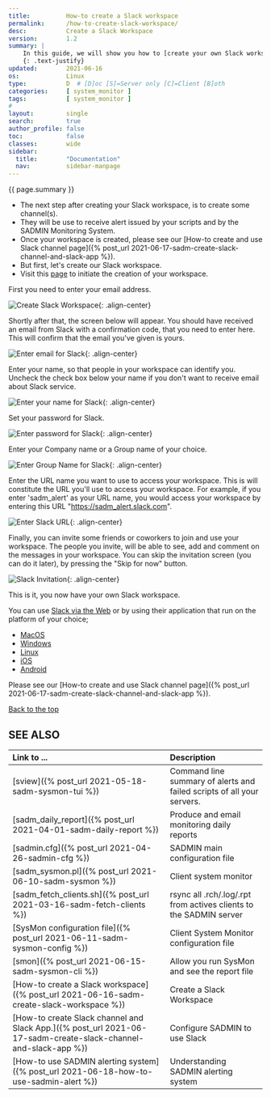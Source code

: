 ```yaml
---
title:          How-to create a Slack workspace
permalink:      /how-to-create-slack-workspace/
desc:           Create a Slack Workspace
version:        1.2
summary: |         
    In this guide, we will show you how to [create your own Slack workspace](https://slack.com/get-started#/createnew) (It's free).
    {: .text-justify}
updated:        2021-06-16
os:             Linux
type:           D  # [D]oc [S]=Server only [C]=Client [B]oth
categories:     [ system_monitor ] 
tags:           [ system_monitor ] 
#
layout:         single
search:         true
author_profile: false
toc:            false
classes:        wide
sidebar:
  title:        "Documentation"
  nav:          sidebar-manpage
---
```

<a id="top_of_page"></a>
{{ page.summary }} 
- The next step after creating your Slack workspace, is to create some channel(s).
- They will be use to receive alert issued by your scripts and by the SADMIN Monitoring System.
- Once your workspace is created, please see our [How-to create and use Slack channel page]({% post_url 2021-06-17-sadm-create-slack-channel-and-slack-app %}).
- But first, let's create our Slack workspace.
- Visit this [page](https://slack.com/get-started#/create) to initiate the creation of your workspace.


First you need to enter your email address. 

![Create Slack Workspace](/assets/img/sadm_slack/slack_enter_email.png){: .align-center} 


Shortly after that, the screen below will appear.
You should have received an email from Slack with a confirmation code, that you need to enter here.
This will confirm that the email you've given is yours. 

![Enter email for Slack](/assets/img/sadm_slack/slack_confirm_email.png){: .align-center} 


Enter your name, so that people in your workspace can identify you.
Uncheck the check box below your name if you don't want to receive email about Slack service. 

![Enter your name for Slack](/assets/img/sadm_slack/slack_enter_name.png){: .align-center} 


Set your password for Slack.

![Enter password for Slack](/assets/img/sadm_slack/slack_enter_password.png){: .align-center} 


Enter your Company name or a Group name of your choice. 

![Enter Group Name for Slack](/assets/img/sadm_slack/slack_cie_name.png){: .align-center} 



Enter the URL name you want to use to access your workspace.
This is will constitute the URL you'll use to access your workspace.
For example, if you enter 'sadm_alert' as your URL name, you would access your workspace 
by entering this URL "https://sadm_alert.slack.com".

![Enter Slack URL](/assets/img/sadm_slack/slack_workspace.png){: .align-center} 


Finally, you can invite some friends or coworkers to join and use your workspace.
The people you invite, will be able to see, add and comment on the messages in your workspace.
You can skip the invitation screen (you can do it later), by pressing the "Skip for now" button. 

![Slack Invitation](/assets/img/sadm_slack/slack_send_invitations.png){: .align-center} 


This is it, you now have your own Slack workspace.

You can use [Slack via the Web](https://slack.com/intl/en-ca/) or by using their application that run on the platform of your choice;
- [MacOS](https://slack.com/intl/en-ca/downloads/mac)
- [Windows](https://slack.com/intl/en-ca/downloads/windows)
- [Linux](https://slack.com/intl/en-ca/downloads/linux)
- [iOS](https://slack.com/intl/en-ca/downloads/ios)
- [Android](https://slack.com/intl/en-ca/downloads/android)

Please see our [How-to create and use Slack channel page]({% post_url 2021-06-17-sadm-create-slack-channel-and-slack-app %}).

[Back to the top](#top_of_page)



<a id="seealso"></a>
## SEE ALSO

| Link to ...| Description |  
| :--- | :--- |  
| [sview]({% post_url 2021-05-18-sadm-sysmon-tui %})                   |  Command line summary of alerts and failed scripts of all your servers.  
| [sadm_daily_report]({% post_url 2021-04-01-sadm-daily-report %})                  | Produce and email monitoring daily reports
| [sadmin.cfg]({% post_url 2021-04-26-sadmin-cfg %})                                | SADMIN main configuration file   
| [sadm_sysmon.pl]({% post_url 2021-06-10-sadm-sysmon %})                           | Client system monitor   
| [sadm_fetch_clients.sh]({% post_url 2021-03-16-sadm-fetch-clients %})               | rsync all .rch/.log/.rpt from actives clients to the SADMIN server  
| [SysMon configuration file]({% post_url 2021-06-11-sadm-sysmon-config %})         | Client System Monitor configuration file     
| [smon]({% post_url 2021-06-15-sadm-sysmon-cli %})|   Allow you run SysMon and see the report file |   
| [How-to create a Slack workspace]({% post_url 2021-06-16-sadm-create-slack-workspace %}) | Create a Slack Workspace
| [How-to create Slack channel and Slack App.]({% post_url 2021-06-17-sadm-create-slack-channel-and-slack-app %}) | Configure SADMIN to use Slack|)
| [How-to use SADMIN alerting system]({% post_url 2021-06-18-how-to-use-sadmin-alert %}) | Understanding SADMIN alerting system |  
